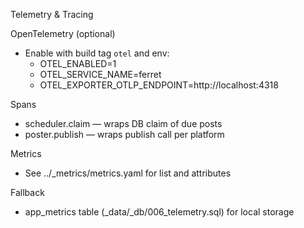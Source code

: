 Telemetry & Tracing

OpenTelemetry (optional)
- Enable with build tag `otel` and env:
  - OTEL_ENABLED=1
  - OTEL_SERVICE_NAME=ferret
  - OTEL_EXPORTER_OTLP_ENDPOINT=http://localhost:4318

Spans
- scheduler.claim — wraps DB claim of due posts
- poster.publish — wraps publish call per platform

Metrics
- See ../_metrics/metrics.yaml for list and attributes

Fallback
- app_metrics table (_data/_db/006_telemetry.sql) for local storage


